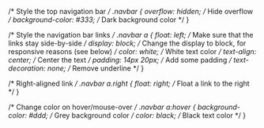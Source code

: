 /* Style the top navigation bar */
.navbar {
  overflow: hidden; /* Hide overflow */
  background-color: #333; /* Dark background color */
}

/* Style the navigation bar links */
.navbar a {
  float: left; /* Make sure that the links stay side-by-side */
  display: block; /* Change the display to block, for responsive reasons (see below) */
  color: white; /* White text color */
  text-align: center; /* Center the text */
  padding: 14px 20px; /* Add some padding */
  text-decoration: none; /* Remove underline */
}

/* Right-aligned link */
.navbar a.right {
  float: right; /* Float a link to the right */
}

/* Change color on hover/mouse-over */
.navbar a:hover {
  background-color: #ddd; /* Grey background color */
  color: black; /* Black text color */
}

